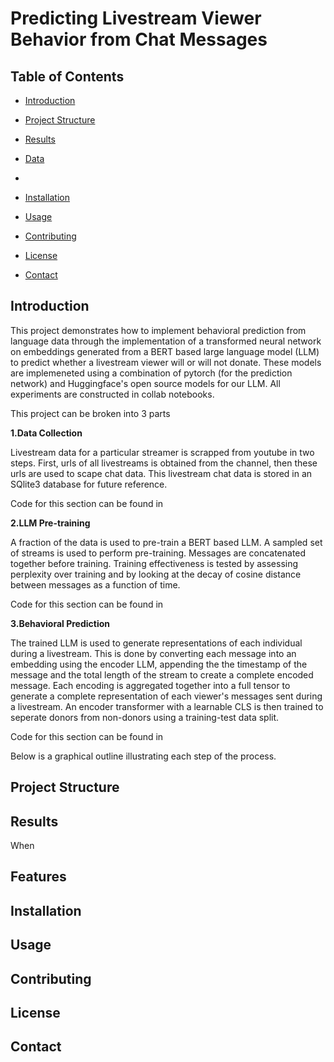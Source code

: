 # Predicting Livestream Viewer Behavior from Chat Messages

## Table of Contents
- [Introduction](#introduction)
- [Project Structure](#project-structure)
- [Results](#Results)
- [Data](#data)
- 
- [Installation](#installation)
- [Usage](#usage)


- [Contributing](#contributing)
- [License](#license)
- [Contact](#contact)

## Introduction

This project demonstrates how to implement behavioral prediction from language data through the implementation of a transformed neural network on embeddings generated from a BERT based large language model (LLM) to predict whether a livestream viewer will or will not donate. These models are implemeneted using a combination of pytorch (for the prediction network) and Huggingface's open source models for our LLM. All experiments are constructed in collab notebooks.

This project can be broken into 3 parts

**1.Data Collection**

Livestream data for a particular streamer is scrapped from youtube in two steps. First, urls of all livestreams is obtained from the channel, then these urls are used to scape chat data. This livestream chat data is stored in an SQlite3 database for future reference.

Code for this section can be found in 

**2.LLM Pre-training**

A fraction of the data is used to pre-train a BERT based LLM. A sampled set of streams is used to perform pre-training. Messages are concatenated together before training. Training effectiveness is tested by assessing perplexity over training and by looking at the decay of cosine distance between messages as a function of time.

Code for this section can be found in

**3.Behavioral Prediction**

The trained LLM is used to generate representations of each individual during a livestream. This is done by converting each message into an embedding using the encoder LLM, appending the the timestamp of the message and the total length of the stream to create a complete encoded message. Each encoding is aggregated together into a full tensor to generate a complete representation of each viewer's messages sent during a livestream. An encoder transformer with a learnable CLS is then trained to seperate donors from non-donors using a training-test data split.

Code for this section can be found in 

Below is a graphical outline illustrating each step of the process.





## Project Structure


## Results

When 

## Features
## Installation
## Usage


## Contributing
## License
## Contact

